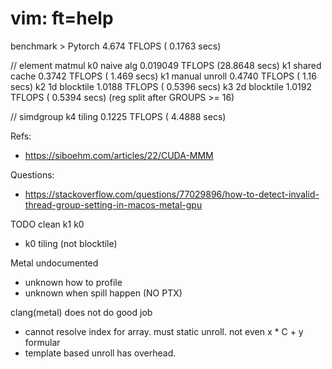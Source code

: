 # vim: ft=help

benchmark >
  Pytorch          4.674    TFLOPS  ( 0.1763 secs)

  // element matmul
  k0 naive alg     0.019049 TFLOPS  (28.8648 secs)
  k1 shared cache  0.3742   TFLOPS  ( 1.469  secs)
  k1 manual unroll 0.4740   TFLOPS  ( 1.16   secs)
  k2 1d blocktile  1.0188   TFLOPS  ( 0.5396 secs)
  k3 2d blocktile  1.0192   TFLOPS  ( 0.5394 secs) (reg split after GROUPS >= 16)

  // simdgroup
  k4 tiling        0.1225   TFLOPS  ( 4.4888 secs)

Refs:
- https://siboehm.com/articles/22/CUDA-MMM

Questions:
- https://stackoverflow.com/questions/77029896/how-to-detect-invalid-thread-group-setting-in-macos-metal-gpu

TODO clean k1 k0
- k0 tiling (not blocktile)

Metal undocumented
- unknown how to profile
- unknown when spill happen (NO PTX)

clang(metal) does not do good job
- cannot resolve index for array. must static unroll. not even x * C + y formular
- template based unroll has overhead.
